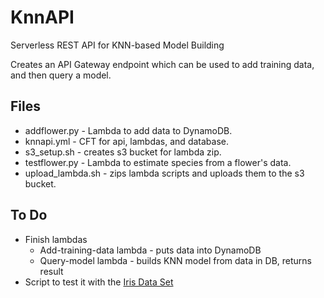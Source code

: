 # KnnAPI
Serverless REST API for KNN-based Model Building

Creates an API Gateway endpoint which can be used to add training data, and then query a model.

## Files
* addflower.py - Lambda to add data to DynamoDB.
* knnapi.yml - CFT for api, lambdas, and database.
* s3_setup.sh - creates s3 bucket for lambda zip.
* testflower.py - Lambda to estimate species from a flower's data.
* upload_lambda.sh - zips lambda scripts and uploads them to the s3 bucket.

## To Do
* Finish lambdas
  * Add-training-data lambda - puts data into DynamoDB
  * Query-model lambda - builds KNN model from data in DB, returns result
* Script to test it with the [Iris Data Set](https://en.wikipedia.org/wiki/Iris_flower_data_set)
